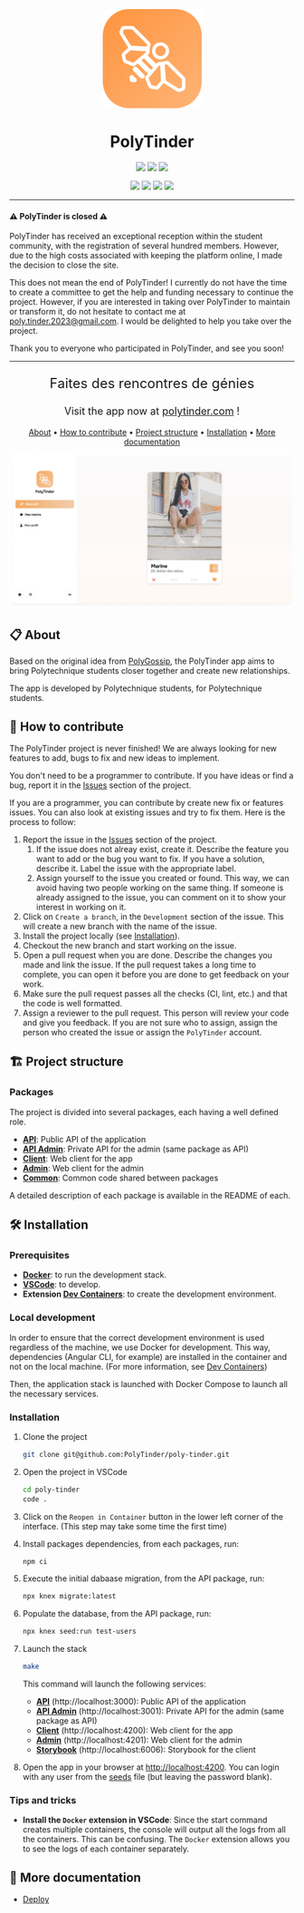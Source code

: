 <p align="center">
    <img src="./assets/logo.svg" width="175">
</p>

<h1 style="border: none;" align="center">PolyTinder</h1>

<p align="center">
    <img src="https://img.shields.io/github/last-commit/PolyTinder/poly-tinder.svg">
    <img src="https://img.shields.io/github/downloads/PolyTinder/poly-tinder/total.svg">
    <img src="https://img.shields.io/github/contributors/PolyTinder/poly-tinder.svg">
</p>
<p align="center">
    <img src="https://img.shields.io/github/issues/PolyTinder/poly-tinder.svg">
    <img src="https://img.shields.io/github/issues-closed/PolyTinder/poly-tinder.svg">
    <img src="https://img.shields.io/github/issues-pr/PolyTinder/poly-tinder.svg">
    <img src="https://img.shields.io/github/issues-pr-closed/PolyTinder/poly-tinder.svg">
</p>

<hr>

#### ⚠️ PolyTinder is closed ⚠️

PolyTinder has received an exceptional reception within the student community, with the registration of several hundred members. However, due to the high costs associated with keeping the platform online, I made the decision to close the site.

This does not mean the end of PolyTinder! I currently do not have the time to create a committee to get the help and funding necessary to continue the project. However, if you are interested in taking over PolyTinder to maintain or transform it, do not hesitate to contact me at poly.tinder.2023@gmail.com. I would be delighted to help you take over the project.

Thank you to everyone who participated in PolyTinder, and see you soon!

<hr>

<p style="font-size: 24px;" align="center">Faites des rencontres de génies</p>

<p style="font-size: 18px" align="center">Visit the app now at <a href="https://polytinder.com">polytinder.com</a> !</p>

<p align="center">
    <a href="#-about">About</a>
    <span>•</span>
    <a href="#-how-to-contribute">How to contribute</a>
    <span>•</span>
    <a href="#%EF%B8%8F-project-structure">Project structure</a>
    <span>•</span>
    <a href="#-installation">Installation</a>
    <span>•</span>
    <a href="#-more-documentation">More documentation</a>
</p>

![PolyTinder](./assets/preview.png)

## 📋 About

Based on the original idea from [PolyGossip](https://www.instagram.com/poly_gossip/), the PolyTinder app aims to bring Polytechnique students closer together and create new relationships.

The app is developed by Polytechnique students, for Polytechnique students.

## 💪 How to contribute

The PolyTinder project is never finished! We are always looking for new features to add, bugs to fix and new ideas to implement.

You don't need to be a programmer to contribute. If you have ideas or find a bug, report it in the [Issues]() section of the project.

If you are a programmer, you can contribute by create new fix or features issues. You can also look at existing issues and try to fix them. Here is the process to follow:

1. Report the issue in the [Issues]() section of the project.
    1. If the issue does not alreay exist, create it. Describe the feature you want to add or the bug you want to fix. If you have a solution, describe it. Label the issue with the appropriate label.
    2. Assign yourself to the issue you created or found. This way, we can avoid having two people working on the same thing. If someone is already assigned to the issue, you can comment on it to show your interest in working on it.
2. Click on `Create a branch`, in the `Development` section of the issue. This will create a new branch with the name of the issue.
3. Install the project locally (see [Installation](#-installation)).
4. Checkout the new branch and start working on the issue.
5. Open a pull request when you are done. Describe the changes you made and link the issue. If the pull request takes a long time to complete, you can open it before you are done to get feedback on your work.
6. Make sure the pull request passes all the checks (CI, lint, etc.) and that the code is well formatted.
7. Assign a reviewer to the pull request. This person will review your code and give you feedback. If you are not sure who to assign, assign the person who created the issue or assign the `PolyTinder` account.

## 🏗️ Project structure

### Packages

The project is divided into several packages, each having a well defined role.

- **[API](./packages/api)**: Public API of the application
- **[API Admin](./packages/api)**: Private API for the admin (same package as API)
- **[Client](./packages/client)**: Web client for the app
- **[Admin](./packages/admin)**: Web client for the admin
- **[Common](./packages/common)**: Common code shared between packages

A detailed description of each package is available in the README of each.

## 🛠 Installation

### Prerequisites

- **[Docker](https://www.docker.com/)**: to run the development stack.
- **[VSCode](https://code.visualstudio.com/)**: to develop.
- **Extension [Dev Containers](https://marketplace.visualstudio.com/items?itemName=ms-vscode-remote.remote-containers)**: to create the development environment.

### Local development

In order to ensure that the correct development environment is used regardless of the machine, we use Docker for development. This way, dependencies (Angular CLI, for example) are installed in the container and not on the local machine. (For more information, see [Dev Containers](https://code.visualstudio.com/docs/remote/containers))

Then, the application stack is launched with Docker Compose to launch all the necessary services.

### Installation

1. Clone the project

    ```bash
    git clone git@github.com:PolyTinder/poly-tinder.git
    ```

2. Open the project in VSCode

    ```bash
    cd poly-tinder
    code .
    ```

3. Click on the `Reopen in Container` button in the lower left corner of the interface. (This step may take some time the first time)

4. Install packages dependencies, from each packages, run:

    ```bash
    npm ci
    ```

5. Execute the initial dabaase migration, from the API package, run:

    ```bash
    npx knex migrate:latest
    ```

6. Populate the database, from the API package, run:

    ```bash
    npx knex seed:run test-users
    ```

7. Launch the stack

    ```bash
    make
    ```

    This command will launch the following services:
    - **[API](./packages/api)** (http://localhost:3000): Public API of the application
    - **[API Admin](./packages/api)** (http://localhost:3001): Private API for the admin (same package as API)
    - **[Client](./packages/client)** (http://localhost:4200): Web client for the app
    - **[Admin](./packages/admin)** (http://localhost:4201): Web client for the admin
    - **[Storybook](./packages/client)** (http://localhost:6006): Storybook for the client

8. Open the app in your browser at [http://localhost:4200](http://localhost:4200). You can login with any user from the [seeds](./packages/api/seeds/test-users.js) file (but leaving the password blank).

### Tips and tricks

- **Install the `Docker` extension in VSCode**: Since the start command creates multiple containers, the console will output all the logs from all the containers. This can be confusing. The `Docker` extension allows you to see the logs of each container separately.

## 📄 More documentation

- [Deploy](./docs/deploys.md)
